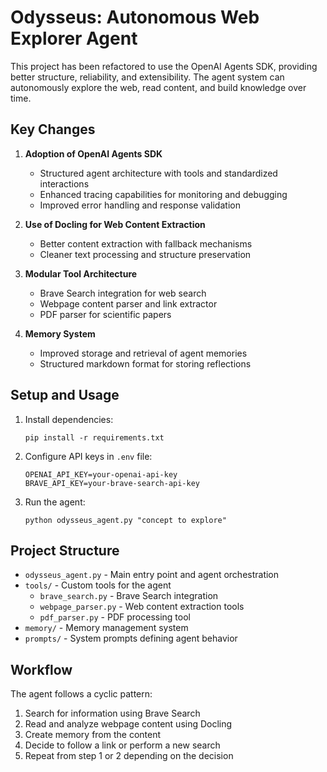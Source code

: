 # Odysseus: Autonomous Web Explorer Agent

This project has been refactored to use the OpenAI Agents SDK, providing better structure, reliability, and extensibility. The agent system can autonomously explore the web, read content, and build knowledge over time.

## Key Changes

1. **Adoption of OpenAI Agents SDK**
   - Structured agent architecture with tools and standardized interactions
   - Enhanced tracing capabilities for monitoring and debugging
   - Improved error handling and response validation

2. **Use of Docling for Web Content Extraction**
   - Better content extraction with fallback mechanisms
   - Cleaner text processing and structure preservation

3. **Modular Tool Architecture**
   - Brave Search integration for web search
   - Webpage content parser and link extractor
   - PDF parser for scientific papers

4. **Memory System**
   - Improved storage and retrieval of agent memories
   - Structured markdown format for storing reflections

## Setup and Usage

1. Install dependencies:
   ```
   pip install -r requirements.txt
   ```

2. Configure API keys in `.env` file:
   ```
   OPENAI_API_KEY=your-openai-api-key
   BRAVE_API_KEY=your-brave-search-api-key  
   ```

3. Run the agent:
   ```
   python odysseus_agent.py "concept to explore"
   ```

## Project Structure

- `odysseus_agent.py` - Main entry point and agent orchestration
- `tools/` - Custom tools for the agent
  - `brave_search.py` - Brave Search integration
  - `webpage_parser.py` - Web content extraction tools
  - `pdf_parser.py` - PDF processing tool
- `memory/` - Memory management system
- `prompts/` - System prompts defining agent behavior

## Workflow

The agent follows a cyclic pattern:

1. Search for information using Brave Search
2. Read and analyze webpage content using Docling
3. Create memory from the content
4. Decide to follow a link or perform a new search
5. Repeat from step 1 or 2 depending on the decision 
